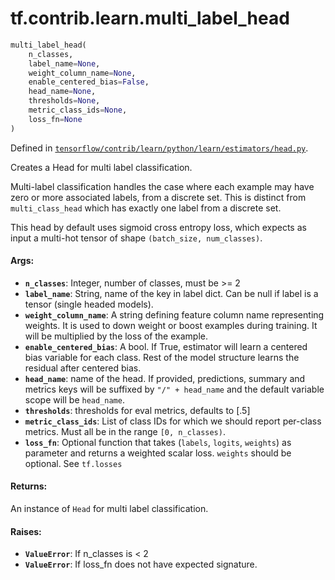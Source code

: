 <div itemscope itemtype="http://developers.google.com/ReferenceObject">
<meta itemprop="name" content="tf.contrib.learn.multi_label_head" />
</div>

# tf.contrib.learn.multi_label_head

``` python
multi_label_head(
    n_classes,
    label_name=None,
    weight_column_name=None,
    enable_centered_bias=False,
    head_name=None,
    thresholds=None,
    metric_class_ids=None,
    loss_fn=None
)
```



Defined in [`tensorflow/contrib/learn/python/learn/estimators/head.py`](https://www.tensorflow.org/code/tensorflow/contrib/learn/python/learn/estimators/head.py).

Creates a Head for multi label classification.

Multi-label classification handles the case where each example may have zero
or more associated labels, from a discrete set.  This is distinct from
`multi_class_head` which has exactly one label from a discrete set.

This head by default uses sigmoid cross entropy loss, which expects as input
a multi-hot tensor of shape `(batch_size, num_classes)`.

#### Args:

* <b>`n_classes`</b>: Integer, number of classes, must be >= 2
* <b>`label_name`</b>: String, name of the key in label dict. Can be null if label
      is a tensor (single headed models).
* <b>`weight_column_name`</b>: A string defining feature column name representing
    weights. It is used to down weight or boost examples during training. It
    will be multiplied by the loss of the example.
* <b>`enable_centered_bias`</b>: A bool. If True, estimator will learn a centered
    bias variable for each class. Rest of the model structure learns the
    residual after centered bias.
* <b>`head_name`</b>: name of the head. If provided, predictions, summary and metrics
    keys will be suffixed by `"/" + head_name` and the default variable scope
    will be `head_name`.
* <b>`thresholds`</b>: thresholds for eval metrics, defaults to [.5]
* <b>`metric_class_ids`</b>: List of class IDs for which we should report per-class
    metrics. Must all be in the range `[0, n_classes)`.
* <b>`loss_fn`</b>: Optional function that takes (`labels`, `logits`, `weights`) as
    parameter and returns a weighted scalar loss. `weights` should be
    optional. See `tf.losses`


#### Returns:

  An instance of `Head` for multi label classification.


#### Raises:

* <b>`ValueError`</b>: If n_classes is < 2
* <b>`ValueError`</b>: If loss_fn does not have expected signature.